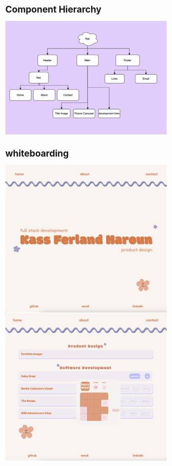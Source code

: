 # Component Hierarchy
![wireframe](./portfolio/src/images/wireframe.png)
# whiteboarding 
![whiteboarding](./portfolio/src/images/prototype.png)
![whiteboarding](./portfolio/src/images/prototype2.png)
